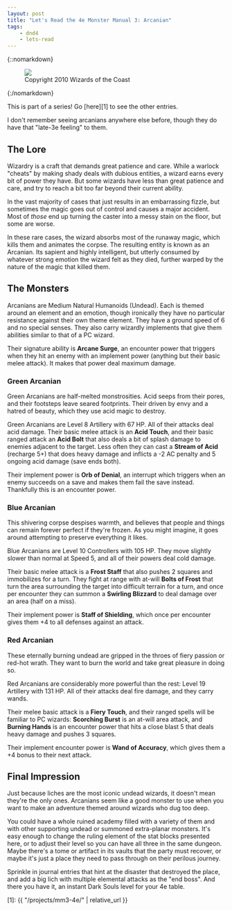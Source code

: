 ```yaml
---
layout: post
title: "Let's Read the 4e Monster Manual 3: Arcanian"
tags:
    - dnd4
    - lets-read
---
```


{::nomarkdown}
<figure class="center">
  <img src="{{ "/assets/wir-mm3-4e-ape.png" | absolute_url }}"/>
  <figcaption>
    Copyright 2010 Wizards of the Coast
  </figcaption>
</figure>
{:/nomarkdown}

This is part of a series! Go [here][1] to see the other entries.

I don't remember seeing arcanians anywhere else before, though they do have that
"late-3e feeling" to them.

## The Lore

Wizardry is a craft that demands great patience and care. While a warlock
"cheats" by making shady deals with dubious entities, a wizard earns every bit
of power they have. But some wizards have less than great patience and care, and
try to reach a bit too far beyond their current ability.

In the vast majority of cases that just results in an embarrassing fizzle, but
sometimes the magic goes out of control and causes a major accident. Most of
_those_ end up turning the caster into a messy stain on the floor, but some are
worse.

In these rare cases, the wizard absorbs most of the runaway magic, which kills
them and animates the corpse. The resulting entity is known as an Arcanian. Its
sapient and highly intelligent, but utterly consumed by whatever strong emotion
the wizard felt as they died, further warped by the nature of the magic that
killed them.

## The Monsters

Arcanians are Medium Natural Humanoids (Undead). Each is themed around an
element and an emotion, though ironically they have no particular resistance
against their own theme element. They have a ground speed of 6 and no special
senses. They also carry wizardly implements that give them abilities similar to
that of a PC wizard.

Their signature ability is **Arcane Surge**, an encounter power that triggers
when they hit an enemy with an implement power (anything but their basic melee
attack). It makes that power deal maximum damage.

### Green Arcanian

Green Arcanians are half-melted monstrosities. Acid seeps from their pores, and
their footsteps leave seared footprints. Their driven by envy and a hatred of
beauty, which they use acid magic to destroy.

Green Arcanians are Level 8 Artillery with 67 HP. All of their attacks deal acid
damage. Their basic melee attack is an **Acid Touch**, and their basic ranged
attack an **Acid Bolt** that also deals a bit of splash damage to enemies
adjacent to the target. Less often they can cast a **Stream of Acid** (recharge
5+) that does heavy damage and inflicts a -2 AC penalty and 5 ongoing acid
damage (save ends both).

Their implement power is **Orb of Denial**, an interrupt which triggers when an
enemy succeeds on a save and makes them fail the save instead. Thankfully this
is an encounter power.

### Blue Arcanian

This shivering corpse despises warmth, and believes that people and things can
remain forever perfect if they're frozen. As you might imagine, it goes around
attempting to preserve everything it likes.

Blue Arcanians are Level 10 Controllers with 105 HP. They move slightly slower
than normal at Speed 5, and all of their powers deal cold damage.

Their basic melee attack is a **Frost Staff** that also pushes 2 squares and
immobilizes for a turn. They fight at range with at-will **Bolts of Frost** that
turn the area surrounding the target into difficult terrain for a turn, and once
per encounter they can summon a **Swirling Blizzard** to deal damage over an
area (half on a miss).

Their implement power is **Staff of Shielding**, which once per encounter gives
them +4 to all defenses against an attack.

### Red Arcanian

These eternally burning undead are gripped in the throes of fiery passion or
red-hot wrath. They want to burn the world and take great pleasure in doing so.

Red Arcanians are considerably more powerful than the rest: Level 19 Artillery
with 131 HP. All of their attacks deal fire damage, and they carry wands.

Their melee basic attack is a **Fiery Touch**, and their ranged spells will be
familiar to PC wizards: **Scorching Burst** is an at-will area attack, and
**Burning Hands** is an encounter power that hits a close blast 5 that deals
heavy damage and pushes 3 squares.

Their implement encounter power is **Wand of Accuracy**, which gives them a +4
bonus to their next attack.

## Final Impression

Just because liches are the most iconic undead wizards, it doesn't mean they're
the only ones. Arcanians seem like a good monster to use when you want to make
an adventure themed around wizards who dug too deep.

You could have a whole ruined academy filled with a variety of them and with
other supporting undead or summoned extra-planar monsters. It's easy enough to
change the ruling element of the stat blocks presented here, or to adjust their
level so you can have all three in the same dungeon. Maybe there's a tome or
artifact in its vaults that the party must recover, or maybe it's just a place
they need to pass through on their perilous journey.

Sprinkle in journal entries that hint at the disaster that destroyed the place,
and add a big lich with multiple elemental attacks as the "end boss". And there
you have it, an instant Dark Souls level for your 4e table.

[1]: {{ "/projects/mm3-4e/" | relative_url }}
